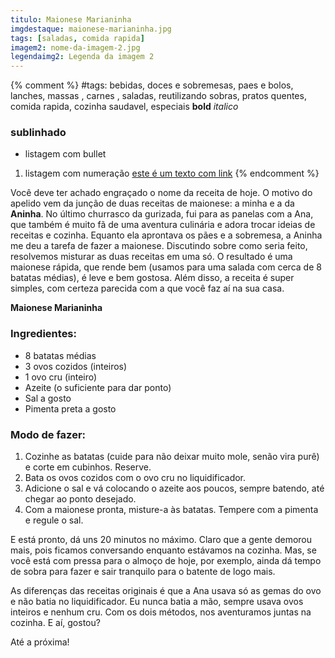 ```yaml
---
titulo: Maionese Marianinha
imgdestaque: maionese-marianinha.jpg
tags: [saladas, comida rapida]
imagem2: nome-da-imagem-2.jpg
legendaimg2: Legenda da imagem 2
---
```

{% comment %}
#tags: bebidas, doces e sobremesas, paes e bolos, lanches, massas , carnes , saladas, reutilizando sobras, pratos quentes, comida rapida, cozinha saudavel, especiais
**bold**
*italico*
### sublinhado
* listagem com bullet
1. listagem com numeração
[este é um texto com link](https://www.enderecodolink.com)
{% endcomment %}

Você deve ter achado engraçado o nome da receita de hoje. O motivo do apelido vem da junção de duas receitas de maionese: a minha e a da **Aninha**. No último churrasco da gurizada, fui para as panelas com a Ana, que também é muito fã de uma aventura culinária e adora trocar ideias de receitas e cozinha. Equanto ela aprontava os pães e a sobremesa, a Aninha me deu a tarefa de fazer a maionese. Discutindo sobre como seria feito, resolvemos misturar as duas receitas em uma só. O resultado é uma maionese rápida, que rende bem (usamos para uma salada com cerca de 8 batatas médias), é leve e bem gostosa. Além disso, a receita é super simples, com certeza parecida com a que você faz aí na sua casa.

**Maionese Marianinha**

### Ingredientes:

* 8 batatas médias
* 3 ovos cozidos (inteiros)
* 1 ovo cru (inteiro)
* Azeite (o suficiente para dar ponto)
* Sal a gosto
* Pimenta preta a gosto

### Modo de fazer:

1. Cozinhe as batatas (cuide para não deixar muito mole, senão vira purê) e corte em cubinhos. Reserve.
2. Bata os ovos cozidos com o ovo cru no liquidificador.
3. Adicione o sal e vá colocando o azeite aos poucos, sempre batendo, até chegar ao ponto desejado.
4. Com a maionese pronta, misture-a às batatas. Tempere com a pimenta e regule o sal.

E está pronto, dá uns 20 minutos no máximo. Claro que a gente demorou mais, pois ficamos conversando enquanto estávamos na cozinha. Mas, se você está com pressa para o almoço de hoje, por exemplo, ainda dá tempo de sobra para fazer e sair tranquilo para o batente de logo mais.

As diferenças das receitas originais é que a Ana usava só as gemas do ovo e não batia no liquidificador. Eu nunca batia a mão, sempre usava ovos inteiros e nenhum cru. Com os dois métodos, nos aventuramos juntas na cozinha. E aí, gostou?

Até a próxima!